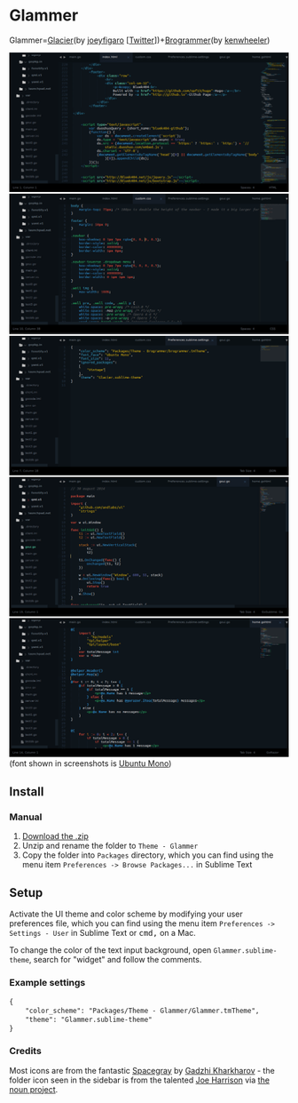 # Glammer

Glammer=[Glacier](http://glaciertheme.com)(by [joeyfigaro](https://github.com/joeyfigaro) [[Twitter](http://twitter.com/joeyfigaro)])+[Brogrammer](https://github.com/kenwheeler/brogrammer-theme)(by [kenwheeler](https://github.com/kenwheeler))

![Glammer Screenshot](screenshot0.png)
![Glammer Screenshot](screenshot1.png)
![Glammer Screenshot](screenshot2.png)
![Glammer Screenshot](screenshot3.png)
![Glammer Screenshot](screenshot4.png)
(font shown in screenshots is [Ubuntu Mono](http://font.ubuntu.com/))

## Install

### Manual

1. [Download the .zip](https://github.com/Bluek404/glammer-theme/archive/master.zip)
2. Unzip and rename the folder to `Theme - Glammer`
3. Copy the folder into `Packages` directory, which you can find using the menu item `Preferences -> Browse Packages...` in Sublime Text

## Setup

Activate the UI theme and color scheme by modifying your user preferences file, which you can find using the menu item `Preferences -> Settings - User` in Sublime Text or <kbd>cmd</kbd><kbd>,</kbd> on a Mac.

To change the color of the text input background, open `Glammer.sublime-theme`, search for "widget" and follow the comments.

### Example settings
```
{
	"color_scheme": "Packages/Theme - Glammer/Glammer.tmTheme",
	"theme": "Glammer.sublime-theme"
}

```

### Credits

Most icons are from the fantastic [Spacegray](https://github.com/kkga/spacegray) by [Gadzhi Kharkharov](https://github.com/kkga/) - the folder icon seen in the sidebar is from the talented [Joe Harrison](http://thenounproject.com/joe_harrison/) via [the noun project](http://thenounproject.com/).
